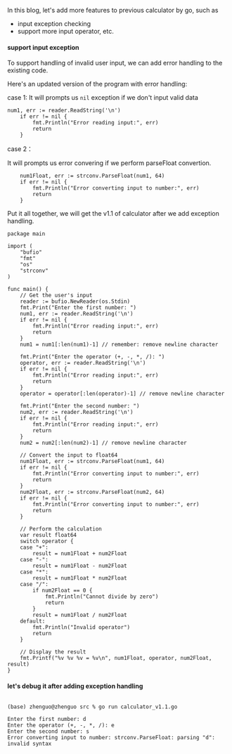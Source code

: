 In this blog, let's add more features to previous calculator by go, such as 

- input exception checking
- support more input operator, etc.


#### support input exception 

To support handling of invalid user input, we can add error handling to the existing code. 

Here's an updated version of the program with error handling:

case 1: 
It will prompts us `nil` exception if we don't input valid data

```
num1, err := reader.ReadString('\n')
    if err != nil {
        fmt.Println("Error reading input:", err)
        return
    }
```

case 2：

It will prompts us error convering if we perform parseFloat convertion.

```    
    num1Float, err := strconv.ParseFloat(num1, 64)
    if err != nil {
        fmt.Println("Error converting input to number:", err)
        return
    }

```

Put it all together, we will get the v1.1 of calculator after we add exception handling.

```
package main

import (
    "bufio"
    "fmt"
    "os"
    "strconv"
)

func main() {
    // Get the user's input
    reader := bufio.NewReader(os.Stdin)
    fmt.Print("Enter the first number: ")
    num1, err := reader.ReadString('\n')
    if err != nil {
        fmt.Println("Error reading input:", err)
        return
    }
    num1 = num1[:len(num1)-1] // remember: remove newline character

    fmt.Print("Enter the operator (+, -, *, /): ")
    operator, err := reader.ReadString('\n')
    if err != nil {
        fmt.Println("Error reading input:", err)
        return
    }
    operator = operator[:len(operator)-1] // remove newline character

    fmt.Print("Enter the second number: ")
    num2, err := reader.ReadString('\n')
    if err != nil {
        fmt.Println("Error reading input:", err)
        return
    }
    num2 = num2[:len(num2)-1] // remove newline character

    // Convert the input to float64
    num1Float, err := strconv.ParseFloat(num1, 64)
    if err != nil {
        fmt.Println("Error converting input to number:", err)
        return
    }
    num2Float, err := strconv.ParseFloat(num2, 64)
    if err != nil {
        fmt.Println("Error converting input to number:", err)
        return
    }

    // Perform the calculation
    var result float64
    switch operator {
    case "+":
        result = num1Float + num2Float
    case "-":
        result = num1Float - num2Float
    case "*":
        result = num1Float * num2Float
    case "/":
        if num2Float == 0 {
            fmt.Println("Cannot divide by zero")
            return
        }
        result = num1Float / num2Float
    default:
        fmt.Println("Invalid operator")
        return
    }

    // Display the result
    fmt.Printf("%v %v %v = %v\n", num1Float, operator, num2Float, result)
}
```


#### let's debug it after adding exception handling

```

(base) zhenguo@zhenguo src % go run calculator_v1.1.go
```

```
Enter the first number: d
Enter the operator (+, -, *, /): e
Enter the second number: s
Error converting input to number: strconv.ParseFloat: parsing "d": invalid syntax
```

